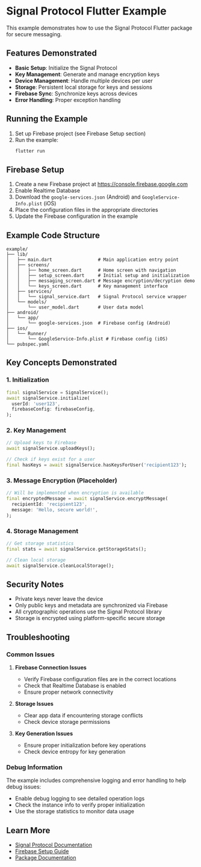 # Signal Protocol Flutter Example

This example demonstrates how to use the Signal Protocol Flutter package for secure messaging.

## Features Demonstrated

- **Basic Setup**: Initialize the Signal Protocol
- **Key Management**: Generate and manage encryption keys
- **Device Management**: Handle multiple devices per user
- **Storage**: Persistent local storage for keys and sessions
- **Firebase Sync**: Synchronize keys across devices
- **Error Handling**: Proper exception handling

## Running the Example

1. Set up Firebase project (see Firebase Setup section)
2. Run the example:
   ```bash
   flutter run
   ```

## Firebase Setup

1. Create a new Firebase project at https://console.firebase.google.com
2. Enable Realtime Database
3. Download the `google-services.json` (Android) and `GoogleService-Info.plist` (iOS)
4. Place the configuration files in the appropriate directories
5. Update the Firebase configuration in the example

## Example Code Structure

```
example/
├── lib/
│   ├── main.dart                 # Main application entry point
│   ├── screens/
│   │   ├── home_screen.dart      # Home screen with navigation
│   │   ├── setup_screen.dart     # Initial setup and initialization
│   │   ├── messaging_screen.dart # Message encryption/decryption demo
│   │   └── keys_screen.dart      # Key management interface
│   ├── services/
│   │   └── signal_service.dart   # Signal Protocol service wrapper
│   └── models/
│       └── user_model.dart       # User data model
├── android/
│   └── app/
│       └── google-services.json  # Firebase config (Android)
├── ios/
│   └── Runner/
│       └── GoogleService-Info.plist # Firebase config (iOS)
└── pubspec.yaml
```

## Key Concepts Demonstrated

### 1. Initialization
```dart
final signalService = SignalService();
await signalService.initialize(
  userId: 'user123',
  firebaseConfig: firebaseConfig,
);
```

### 2. Key Management
```dart
// Upload keys to Firebase
await signalService.uploadKeys();

// Check if keys exist for a user
final hasKeys = await signalService.hasKeysForUser('recipient123');
```

### 3. Message Encryption (Placeholder)
```dart
// Will be implemented when encryption is available
final encryptedMessage = await signalService.encryptMessage(
  recipientId: 'recipient123',
  message: 'Hello, secure world!',
);
```

### 4. Storage Management
```dart
// Get storage statistics
final stats = await signalService.getStorageStats();

// Clean local storage
await signalService.cleanLocalStorage();
```

## Security Notes

- Private keys never leave the device
- Only public keys and metadata are synchronized via Firebase
- All cryptographic operations use the Signal Protocol library
- Storage is encrypted using platform-specific secure storage

## Troubleshooting

### Common Issues

1. **Firebase Connection Issues**
   - Verify Firebase configuration files are in the correct locations
   - Check that Realtime Database is enabled
   - Ensure proper network connectivity

2. **Storage Issues**
   - Clear app data if encountering storage conflicts
   - Check device storage permissions

3. **Key Generation Issues**
   - Ensure proper initialization before key operations
   - Check device entropy for key generation

### Debug Information

The example includes comprehensive logging and error handling to help debug issues:

- Enable debug logging to see detailed operation logs
- Check the instance info to verify proper initialization
- Use the storage statistics to monitor data usage

## Learn More

- [Signal Protocol Documentation](https://signal.org/docs/)
- [Firebase Setup Guide](https://firebase.google.com/docs/flutter/setup)
- [Package Documentation](../README.md)
